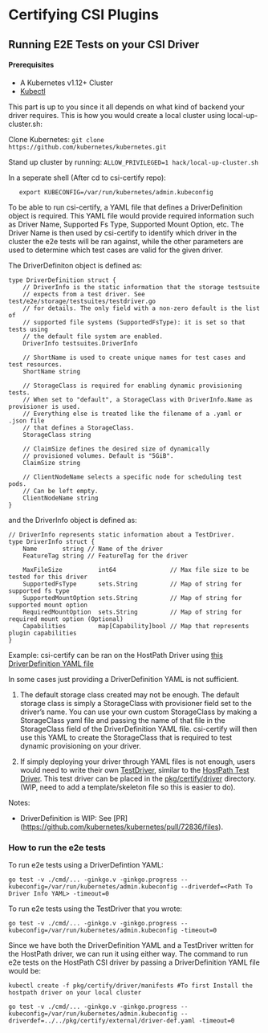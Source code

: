 # Certifying CSI Plugins

## Running E2E Tests on your CSI Driver

#### Prerequisites

 * A Kubernetes v1.12+ Cluster
 * [Kubectl](https://kubernetes.io/docs/tasks/tools/install-kubectl/#install-kubectl) 
 
 This part is up to you since it all depends on what kind of backend your driver requires. This is how you would create a local cluster using local-up-cluster.sh:
 
 Clone Kubernetes: `git clone https://github.com/kubernetes/kubernetes.git` 
 
 Stand up cluster by running: `ALLOW_PRIVILEGED=1 hack/local-up-cluster.sh` 
 
 In a seperate shell (After cd to csi-certify repo): 
 ```
    export KUBECONFIG=/var/run/kubernetes/admin.kubeconfig
 ``` 

To be able to run csi-certify, a YAML file that defines a DriverDefinition object is required. This YAML file would provide required information such as Driver Name, Supported Fs Type, Supported Mount Option, etc. The Driver Name is then used by csi-certify to identify which driver in the cluster the e2e tests will be ran against, while the other parameters are used to determine which test cases are valid for the given driver. 

The DriverDefiniton object is defined as: 
```
type DriverDefinition struct {
	// DriverInfo is the static information that the storage testsuite
	// expects from a test driver. See test/e2e/storage/testsuites/testdriver.go
	// for details. The only field with a non-zero default is the list of
	// supported file systems (SupportedFsType): it is set so that tests using
	// the default file system are enabled.
	DriverInfo testsuites.DriverInfo

	// ShortName is used to create unique names for test cases and test resources.
	ShortName string

	// StorageClass is required for enabling dynamic provisioning tests.
	// When set to "default", a StorageClass with DriverInfo.Name as provisioner is used.
	// Everything else is treated like the filename of a .yaml or .json file
	// that defines a StorageClass.
	StorageClass string

	// ClaimSize defines the desired size of dynamically
	// provisioned volumes. Default is "5GiB".
	ClaimSize string

	// ClientNodeName selects a specific node for scheduling test pods.
	// Can be left empty.
	ClientNodeName string
}
```

and the DriverInfo object is defined as:

```
// DriverInfo represents static information about a TestDriver.
type DriverInfo struct {
	Name       string // Name of the driver
	FeatureTag string // FeatureTag for the driver

	MaxFileSize          int64               // Max file size to be tested for this driver
	SupportedFsType      sets.String         // Map of string for supported fs type
	SupportedMountOption sets.String         // Map of string for supported mount option
	RequiredMountOption  sets.String         // Map of string for required mount option (Optional)
	Capabilities         map[Capability]bool // Map that represents plugin capabilities
}
```

Example: csi-certify can be ran on the HostPath Driver using [this DriverDefinition YAML file](https://github.com/wongma7/csi-certify/blob/mathusan-out-of-tree-POC/pkg/certify/external/testfiles/driver-def.yaml)


In some cases just providing a DriverDefinition YAML is not sufficient. 
 1) The default storage class created may not be enough. The default storage class is simply a StorageClass with provisioner field set to the driver’s name. You can use your own custom StorageClass by making a StorageClass yaml file and passing the name of that file in the StorageClass field of the DriverDefinition YAML file. csi-certify will then use this YAML to create the StorageClass that is required to test dynamic provisioning on your driver.
 
 2) If simply deploying your driver through YAML files is not enough, users would need to write their own [TestDriver](https://github.com/kubernetes/kubernetes/blob/master/test/e2e/storage/testsuites/testdriver.go#L31), similar to the [HostPath Test Driver](https://github.com/wongma7/csi-certify/blob/refactor/pkg/certify/driver/hostpath_driver.go). This test driver can be placed in the [pkg/certify/driver](https://github.com/wongma7/csi-certify/tree/master/pkg/certify/driver) directory. (WIP, need to add a template/skeleton file so this is easier to do).
 
Notes:
 - DriverDefinition is WIP: See [PR] (https://github.com/kubernetes/kubernetes/pull/72836/files). 
 
### How to run the e2e tests
 
To run e2e tests using a DriverDefintion YAML: 
```
go test -v ./cmd/... -ginkgo.v -ginkgo.progress --kubeconfig=/var/run/kubernetes/admin.kubeconfig --driverdef=<Path To Driver Info YAML> -timeout=0
``` 

To run e2e tests using the TestDriver that you wrote: 
```
go test -v ./cmd/... -ginkgo.v -ginkgo.progress --kubeconfig=/var/run/kubernetes/admin.kubeconfig -timeout=0
``` 

Since we have both the DriverDefinition YAML and a TestDriver written for the HostPath driver, we can run it using either way. The command to run e2e tests on the HostPath CSI driver by passing a DriverDefinition YAML file would be: 

```
kubectl create -f pkg/certify/driver/manifests #To first Install the hostpath driver on your local cluster

go test -v ./cmd/... -ginkgo.v -ginkgo.progress --kubeconfig=/var/run/kubernetes/admin.kubeconfig --driverdef=../../pkg/certify/external/driver-def.yaml -timeout=0
```

 
